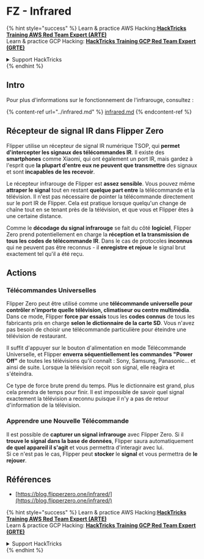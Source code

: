 # FZ - Infrared

{% hint style="success" %}
Learn & practice AWS Hacking:<img src="/.gitbook/assets/arte.png" alt="" data-size="line">[**HackTricks Training AWS Red Team Expert (ARTE)**](https://training.hacktricks.xyz/courses/arte)<img src="/.gitbook/assets/arte.png" alt="" data-size="line">\
Learn & practice GCP Hacking: <img src="/.gitbook/assets/grte.png" alt="" data-size="line">[**HackTricks Training GCP Red Team Expert (GRTE)**<img src="/.gitbook/assets/grte.png" alt="" data-size="line">](https://training.hacktricks.xyz/courses/grte)

<details>

<summary>Support HackTricks</summary>

* Check the [**subscription plans**](https://github.com/sponsors/carlospolop)!
* **Join the** 💬 [**Discord group**](https://discord.gg/hRep4RUj7f) or the [**telegram group**](https://t.me/peass) or **follow** us on **Twitter** 🐦 [**@hacktricks\_live**](https://twitter.com/hacktricks\_live)**.**
* **Share hacking tricks by submitting PRs to the** [**HackTricks**](https://github.com/carlospolop/hacktricks) and [**HackTricks Cloud**](https://github.com/carlospolop/hacktricks-cloud) github repos.

</details>
{% endhint %}

## Intro <a href="#ir-signal-receiver-in-flipper-zero" id="ir-signal-receiver-in-flipper-zero"></a>

Pour plus d'informations sur le fonctionnement de l'infrarouge, consultez :

{% content-ref url="../infrared.md" %}
[infrared.md](../infrared.md)
{% endcontent-ref %}

## Récepteur de signal IR dans Flipper Zero <a href="#ir-signal-receiver-in-flipper-zero" id="ir-signal-receiver-in-flipper-zero"></a>

Flipper utilise un récepteur de signal IR numérique TSOP, qui **permet d'intercepter les signaux des télécommandes IR**. Il existe des **smartphones** comme Xiaomi, qui ont également un port IR, mais gardez à l'esprit que **la plupart d'entre eux ne peuvent que transmettre** des signaux et sont **incapables de les recevoir**.

Le récepteur infrarouge de Flipper est **assez sensible**. Vous pouvez même **attraper le signal** tout en restant **quelque part entre** la télécommande et la télévision. Il n'est pas nécessaire de pointer la télécommande directement sur le port IR de Flipper. Cela est pratique lorsque quelqu'un change de chaîne tout en se tenant près de la télévision, et que vous et Flipper êtes à une certaine distance.

Comme le **décodage du signal infrarouge** se fait du côté **logiciel**, Flipper Zero prend potentiellement en charge la **réception et la transmission de tous les codes de télécommande IR**. Dans le cas de protocoles **inconnus** qui ne peuvent pas être reconnus - il **enregistre et rejoue** le signal brut exactement tel qu'il a été reçu.

## Actions

### Télécommandes Universelles

Flipper Zero peut être utilisé comme une **télécommande universelle pour contrôler n'importe quelle télévision, climatiseur ou centre multimédia**. Dans ce mode, Flipper **force par essais** tous les **codes connus** de tous les fabricants pris en charge **selon le dictionnaire de la carte SD**. Vous n'avez pas besoin de choisir une télécommande particulière pour éteindre une télévision de restaurant.

Il suffit d'appuyer sur le bouton d'alimentation en mode Télécommande Universelle, et Flipper **enverra séquentiellement les commandes "Power Off"** de toutes les télévisions qu'il connaît : Sony, Samsung, Panasonic... et ainsi de suite. Lorsque la télévision reçoit son signal, elle réagira et s'éteindra.

Ce type de force brute prend du temps. Plus le dictionnaire est grand, plus cela prendra de temps pour finir. Il est impossible de savoir quel signal exactement la télévision a reconnu puisque il n'y a pas de retour d'information de la télévision.

### Apprendre une Nouvelle Télécommande

Il est possible de **capturer un signal infrarouge** avec Flipper Zero. Si il **trouve le signal dans la base de données**, Flipper saura automatiquement **de quel appareil il s'agit** et vous permettra d'interagir avec lui.\
Si ce n'est pas le cas, Flipper peut **stocker** le **signal** et vous permettra de **le rejouer**.

## Références

* [https://blog.flipperzero.one/infrared/](https://blog.flipperzero.one/infrared/)

{% hint style="success" %}
Learn & practice AWS Hacking:<img src="/.gitbook/assets/arte.png" alt="" data-size="line">[**HackTricks Training AWS Red Team Expert (ARTE)**](https://training.hacktricks.xyz/courses/arte)<img src="/.gitbook/assets/arte.png" alt="" data-size="line">\
Learn & practice GCP Hacking: <img src="/.gitbook/assets/grte.png" alt="" data-size="line">[**HackTricks Training GCP Red Team Expert (GRTE)**<img src="/.gitbook/assets/grte.png" alt="" data-size="line">](https://training.hacktricks.xyz/courses/grte)

<details>

<summary>Support HackTricks</summary>

* Check the [**subscription plans**](https://github.com/sponsors/carlospolop)!
* **Join the** 💬 [**Discord group**](https://discord.gg/hRep4RUj7f) or the [**telegram group**](https://t.me/peass) or **follow** us on **Twitter** 🐦 [**@hacktricks\_live**](https://twitter.com/hacktricks\_live)**.**
* **Share hacking tricks by submitting PRs to the** [**HackTricks**](https://github.com/carlospolop/hacktricks) and [**HackTricks Cloud**](https://github.com/carlospolop/hacktricks-cloud) github repos.

</details>
{% endhint %}
